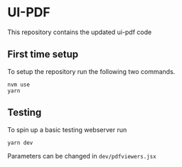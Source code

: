 # UI-PDF

This repository contains the updated ui-pdf code

## First time setup

To setup the repository run the following two commands.

```shell
nvm use
yarn
```

## Testing

To spin up a basic testing webserver run

```shell
yarn dev
```

Parameters can be changed in `dev/pdfviewers.jsx`
